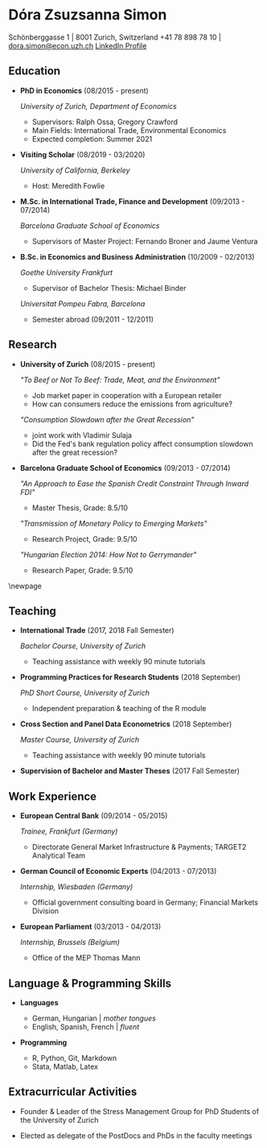 Dóra Zsuzsanna Simon
===============

Schönberggasse 1 | 8001 Zurich, Switzerland
+41 78 898 78 10 | dora.simon@econ.uzh.ch
[LinkedIn Profile](http://www.linkedin.com/in/dora-simon-economist)

Education
---------

*   **PhD in Economics** (08/2015 - present)

    *University of Zurich, Department of Economics*

    -   Supervisors:  Ralph Ossa, Gregory Crawford
    -   Main Fields: International Trade, Environmental Economics
    -   Expected completion: Summer 2021

*   **Visiting Scholar** (08/2019 - 03/2020)

    *University of California, Berkeley*

    -   Host:  Meredith Fowlie

*   **M.Sc. in International Trade, Finance and Development** (09/2013 - 07/2014)

    *Barcelona Graduate School of Economics*

    -   Supervisors of Master Project: Fernando Broner and Jaume Ventura

*   **B.Sc. in Economics and Business Administration** (10/2009 - 02/2013)

    *Goethe University Frankfurt*

    -   Supervisor of Bachelor Thesis: Michael Binder

    *Universitat Pompeu Fabra, Barcelona*

    -   Semester abroad (09/2011 - 12/2011)




Research
----------------------------------------

*   **University of Zurich** (08/2015 - present)

    *"To Beef or Not To Beef: Trade, Meat, and the Environment"*

    -   Job market paper in cooperation with a European retailer
    -   How can consumers reduce the emissions from agriculture?

    *"Consumption Slowdown after the Great Recession"*

    -   joint work with Vladimir Sulaja
    -   Did the Fed's bank regulation policy affect consumption slowdown after the great recession?


*   **Barcelona Graduate School of Economics** (09/2013 - 07/2014)

    *"An Approach to Ease the Spanish Credit Constraint Through Inward FDI"*

    -   Master Thesis, Grade: 8.5/10

    *"Transmission of Monetary Policy to Emerging Markets"*

    -   Research Project, Grade: 9.5/10

    *"Hungarian Election 2014: How Not to Gerrymander"*

    -   Research Paper, Grade: 9.5/10

\newpage

Teaching
--------------------

*   **International Trade** (2017, 2018 Fall Semester)

    *Bachelor Course, University of Zurich*

    -   Teaching assistance with weekly 90 minute tutorials

*   **Programming Practices for Research Students** (2018 September)

    *PhD Short Course, University of Zurich*

    -   Independent preparation & teaching of the R module

*   **Cross Section and Panel Data Econometrics** (2018 September)

    *Master Course, University of Zurich*

    -   Teaching assistance with weekly 90 minute tutorials

*   **Supervision of Bachelor and Master Theses** (2017 Fall Semester)




Work Experience
----------

*   **European Central Bank** (09/2014 - 05/2015)

    *Trainee, Frankfurt (Germany)*

    -   Directorate General Market Infrastructure & Payments; TARGET2 Analytical Team

*   **German Council of Economic Experts** (04/2013 - 07/2013)

    *Internship, Wiesbaden (Germany)*

    -   Official government consulting board in Germany; Financial Markets Division

*   **European Parliament** (03/2013 - 04/2013)

    *Internship, Brussels (Belgium)*

    -   Office of the MEP Thomas Mann



Language & Programming Skills
-------------------------------

*   **Languages**

    -   German, Hungarian | *mother tongues*
    -   English, Spanish, French | *fluent*

*   **Programming**

    -   R, Python, Git, Markdown
    -   Stata, Matlab, Latex

Extracurricular Activities
------

*   Founder & Leader of the Stress Management Group for PhD Students of the University of Zurich

*   Elected as delegate of the PostDocs and PhDs in the faculty meetings
